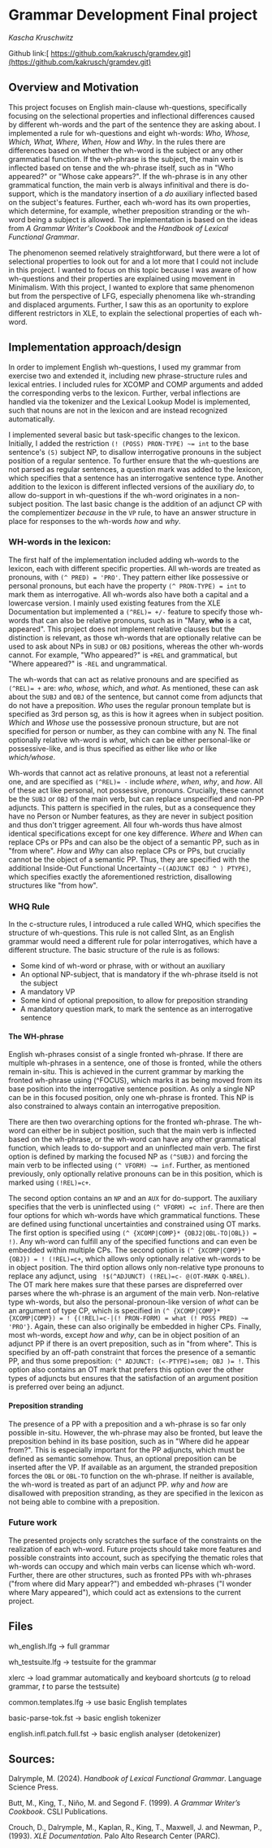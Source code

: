 # Grammar Development Final project
*_Kascha Kruschwitz_* 

Github link:[ https://github.com/kakrusch/gramdev.git](https://github.com/kakrusch/gramdev.git)

## Overview and Motivation

This project focuses on English main-clause wh-questions, specifically focusing on the selectional properties and inflectional differences caused by different wh-words and the part of the sentence they are asking about. I implemented a rule for wh-questions and eight wh-words: *Who, Whose, Which, What, Where, When, How* and *Why*. In the rules there are differences based on whether the wh-word is the subject or any other grammatical function. If the wh-phrase is the subject, the main verb is inflected based on tense and the wh-phrase itself, such as in "Who appeared?" or "Whose cake appears?". If the wh-phrase is in any other grammatical function, the main verb is always infinitival and there is do-support, which is the mandatory insertion of a *do* auxiliary inflected based on the subject's features. Further, each wh-word has its own properties, which determine, for example, whether preposition stranding or the wh-word being a subject is allowed. The implementation is based on the ideas from *A Grammar Writer's Cookbook* and the *Handbook of Lexical Functional Grammar*.

The phenomenon seemed relatively straightforward, but there were a lot of selectional properties to look out for and a lot more that I could not include in this project. I wanted to focus on this topic because I was aware of how wh-questions and their properties are explained using movement in Minimalism. With this project, I wanted to explore that same phenomenon but from the perspective of LFG, especially phenomena like wh-stranding and displaced arguments. Further, I saw this as an oportunity to explore different restrictors in XLE, to explain the selectional properties of each wh-word.


## Implementation approach/design

In order to implement English wh-questions, I used my grammar from exercise two and extended it, including new phrase-structure rules and lexical entries. I included rules for XCOMP and COMP arguments and added the corresponding verbs to the lexicon. Further, verbal inflections are handled via the tokenizer and the Lexical Lookup Model is implemented, such that nouns are not in the lexicon and are instead recognized automatically. 

I implemented several basic but task-specific changes to the lexicon. Initially, I added the restriction `(! (POSS) PRON-TYPE) ~= int` to the base sentence's `(S)` subject NP, to disallow interrogative pronouns in the subject position of a regular sentence. To further ensure that the wh-questions are not parsed as regular sentences, a question mark was added to the lexicon, which specifies that a sentence has an interrogative sentence type. Another addition to the lexicon is different inflected versions of the auxiliary *do*, to allow do-support in wh-questions if the wh-word originates in a non-subject position. The last basic change is the addition of an adjunct CP with the complementizer *because* in the `VP` rule, to have an answer structure in place for responses to the wh-words *how* and *why*. 


### WH-words in the lexicon:
The first half of the implementation included adding wh-words to the lexicon, each with different specific properties. All wh-words are treated as pronouns, with `(^ PRED) = 'PRO'`. They pattern either like possessive or personal pronouns, but each have the property `(^ PRON-TYPE) = int` to mark them as interrogative. All wh-words also have both a capital and a lowercase version. I mainly used existing features from the XLE Documentation but implemented a `(^REL)= +/-` feature to specify those wh-words that can also be relative pronouns, such as in "Mary, **who** is a cat, appeared". This project does not implement relative clauses but the distinction is relevant, as those wh-words that are optionally relative can be used to ask about NPs in `SUBJ` or `OBJ` positions, whereas the other wh-words cannot. For example, "Who appeared?" is `+REL` and grammatical, but "Where appeared?" is `-REL` and ungrammatical.

The wh-words that can act as relative pronouns and are specified as `(^REL)= +` are: *who, whose, which*, and *what*. As mentioned, these can ask about the `SUBJ` and `OBJ` of the sentence, but cannot come from adjuncts that do not have a preposition. *Who* uses the regular pronoun template but is specified as 3rd person sg, as this is how it agrees when in subject position. *Which* and *Whose* use the possessive pronoun structure, but are not specified for person or number, as they can combine with any N. The final optionally relative wh-word is *what*, which can be either personal-like or possessive-like, and is thus specified as either like *who* or like *which/whose*.


Wh-words that cannot act as relative pronouns, at least not a referential one, and are specified as `(^REL)= -` include *where*, *when*, *why*, and *how*. All of these act like personal, not possessive, pronouns. Crucially, these cannot be the `SUBJ` or `OBJ` of the main verb, but can replace unspecified and non-PP adjuncts. This pattern is specified in the rules, but as a consequence they have no Person or Number features, as they are never in subject position and thus don't trigger agreement. All four wh-words thus have almost identical specifications except for one key difference. *Where* and *When* can replace CPs or PPs and can also be the object of a semantic PP, such as in "from where". *How* and *Why* can also replace CPs or PPs, but crucially cannot be the object of a semantic PP. Thus, they are specified with the additional Inside-Out Functional Uncertainty `~((ADJUNCT OBJ ^ ) PTYPE)`, which specifies exactly the aforementioned restriction, disallowing structures like "from how".


### WHQ Rule 

In the c-structure rules, I introduced a rule called WHQ, which specifies the structure of wh-questions. This rule is not called  SInt, as an English grammar would need a different rule for polar interrogatives, which have a different structure. The basic structure of the rule is as follows:

- Some kind of wh-word or phrase, with or without an auxiliary
- An optional NP-subject, that is mandatory if the wh-phrase itseld is not the subject
- A mandatory VP
- Some kind of optional preposition, to allow for preposition stranding 
- A mandatory question mark, to mark the sentence as an interrogative sentence


#### The WH-phrase 

English wh-phrases consist of a single fronted wh-phrase. If there are multiple wh-phrases in a sentence, one of those is fronted, while the others remain in-situ. This is achieved in the current grammar by marking the fronted wh-phrase using (^FOCUS), which marks it as being moved from its base position into the interrogative sentence position. As only a single NP can be in this focused position, only one wh-phrase is fronted. This NP is also constrained to always contain an interrogative preposition. 

There are then two overarching options for the fronted wh-phrase. The wh-word can either be in subject position, such that the main verb is inflected based on the wh-phrase, or the wh-word can have any other grammatical function, which leads to do-support and an uninflected main verb. The first option is defined by marking the focused NP as `(^SUBJ)` and forcing the main verb to be inflected using `(^ VFORM) ~= inf`. Further, as mentioned previously, only optionally relative pronouns can be in this position, which is marked using `(!REL)=c+`. 

The second option contains an `NP` and an `AUX` for do-support. The auxiliary specifies that the verb is uninflected using `(^ VFORM) =c inf`. There are then four options for which wh-words have which grammatical functions. These are defined using functional uncertainties and constrained using OT marks. The first option is specified using `(^ {XCOMP|COMP}* {OBJ2|OBL-TO|OBL}) = !)`. Any wh-word can fulfill any of the specified functions and can even be embedded within multiple CPs. The second option is `(^ {XCOMP|COMP}* {OBJ}) = ! (!REL)=c+`, which allows only optionally relative wh-words to be in object position. The third option allows only non-relative type pronouns to replace any adjunct, using ` !$(^ADJUNCT) (!REL)=c- @(OT-MARK Q-NREL)`. The OT mark here makes sure that these parses are dispreferred over parses where the wh-phrase is an argument of the main verb. Non-relative type wh-words, but also the personal-pronoun-like version of *what* can be an argument of type CP, which is specified in `(^ {XCOMP|COMP}* {XCOMP|COMP}) = ! {(!REL)=c-|(! PRON-FORM) = what (! POSS PRED) ~= 'PRO'}`. Again, these can also originally be embedded in higher CPs. Finally, most wh-words, except *how* and *why*, can be in object position of an adjunct PP if there is an overt preposition, such as in "from where". This is specified by an off-path constraint that forces the presence of a semantic PP, and thus some preposition: `(^ ADJUNCT: (<-PTYPE)=sem; OBJ )= !`. This option also contains an OT mark that prefers this option over the other types of adjuncts but ensures that the satisfaction of an argument position is preferred over being an adjunct.


#### Preposition stranding
The presence of a PP with a preposition and a wh-phrase is so far only possible in-situ. However, the wh-phrase may also be fronted, but leave the preposition behind in its base position, such as in "Where did he appear from?". This is especially important for the PP adjuncts, which must be defined as semantic somehow. Thus, an optional preposition can be inserted after the VP. If available as an argument, the stranded preposition forces the `OBL` or `OBL-TO` function on the wh-phrase. If neither is available, the wh-word is treated as part of an adjunct PP. *why* and *how* are disallowed with preposition stranding, as they are specified in the lexicon as not being able to combine with a preposition.

  
### Future work

The presented projects only scratches the surface of the constraints on the realization of each wh-word. Future projects should take more features and possible constraints into account, such as specifying the thematic roles that wh-words can occupy and which main verbs can license which wh-word. Further, there are other structures, such as fronted PPs with wh-phrases ("from where did Mary appear?") and embedded wh-phrases ("I wonder where Mary appeared"), which could act as extensions to the current project.




## Files

wh_english.lfg  -> full grammar

wh_testsuite.lfg  -> testsuite for the grammar

xlerc   -> load grammar automatically and keyboard shortcuts (*g* to reload grammar, *t* to parse the testsuite)

common.templates.lfg  -> use basic English templates

basic-parse-tok.fst  -> basic english tokenizer

english.infl.patch.full.fst -> basic english analyser (detokenizer)



## Sources:
Dalrymple, M. (2024). *Handbook of Lexical Functional Grammar*. Language Science Press.

Butt, M., King, T., Niño, M. and Segond F. (1999). *A Grammar Writer’s Cookbook*. CSLI Publications.

Crouch, D., Dalrymple, M., Kaplan, R., King, T., Maxwell, J. and Newman, P., (1993). *XLE Documentation*. Palo Alto Research Center (PARC).
